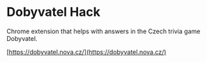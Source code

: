 # Dobyvatel Hack

Chrome extension that helps with answers in the Czech trivia game Dobyvatel.

[https://dobyvatel.nova.cz/](https://dobyvatel.nova.cz/)
